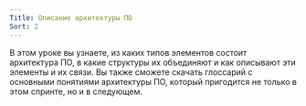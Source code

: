 ```yaml
---
Title: Описание архитектуры ПО
Sort: 2
---
```


В этом уроке вы узнаете, из каких типов элементов состоит архитектура ПО, в какие структуры их объединяют и как описывают эти элементы и их связи. Вы также сможете скачать глоссарий с основными понятиями архитектуры ПО, который пригодится не только в этом спринте, но и в следующем.
